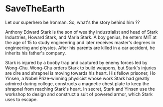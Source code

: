 # SaveTheEarth
Let our superhero be Ironman.
So, what's the story behind him ??

Anthony Edward Stark is the son of wealthy industrialist and head of Stark Industries, Howard Stark, and Maria Stark. A boy genius, he enters MIT at the age of 15 to study engineering and later receives master's degrees in engineering and physics. After his parents are killed in a car accident, he inherits his father's company.

Stark is injured by a booby trap and captured by enemy forces led by Wong-Chu. Wong-Chu orders Stark to build weapons, but Stark's injuries are dire and shrapnel is moving towards his heart. His fellow prisoner, Ho Yinsen, a Nobel Prize-winning physicist whose work Stark had greatly admired during college, constructs a magnetic chest plate to keep the shrapnel from reaching Stark's heart. In secret, Stark and Yinsen use the workshop to design and construct a suit of powered armor, which Stark uses to escape. 